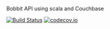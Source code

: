 Bobbit API using scala and Couchbase

[![Build Status](https://travis-ci.org/roccobruno/bobbyt.svg?branch=master)](https://travis-ci.org/roccobruno/bobbyt)
[![codecov.io](http://codecov.io/github/roccobruno/bobbyt/coverage.svg?branch=master)](http://codecov.io/github/roccobruno/bobbyt?branch=master)

